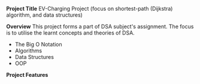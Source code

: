 **Project Title**
EV-Charging Project (focus on shortest-path (Dijkstra) algorithm, and data structures)

**Overview**
This project forms a part of DSA subject's assignment. The focus is to utilise the learnt concepts and theories of DSA.
- The Big O Notation
- Algorithms
- Data Structures
- OOP

**Project Features**


